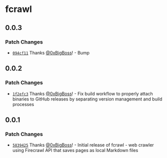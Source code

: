 # fcrawl

## 0.0.3

### Patch Changes

- [`094cf11`](https://github.com/0xBigBoss/firecrawl-cli/commit/094cf11f77e6ac03bd2851a5510a3608142ecd0e) Thanks [@0xBigBoss](https://github.com/0xBigBoss)! - Bump

## 0.0.2

### Patch Changes

- [`1f2efc3`](https://github.com/0xBigBoss/firecrawl-cli/commit/1f2efc3c89937565147d2dbf3113f6d2b7e9ebf8) Thanks [@0xBigBoss](https://github.com/0xBigBoss)! - Fix build workflow to properly attach binaries to GitHub releases by separating version management and build processes

## 0.0.1

### Patch Changes

- [`5839425`](https://github.com/0xBigBoss/firecrawl-cli/commit/5839425e0e5f44c879fa9fb144d50cf2020ea017) Thanks [@0xBigBoss](https://github.com/0xBigBoss)! - Initial release of fcrawl - web crawler using Firecrawl API that saves pages as local Markdown files
